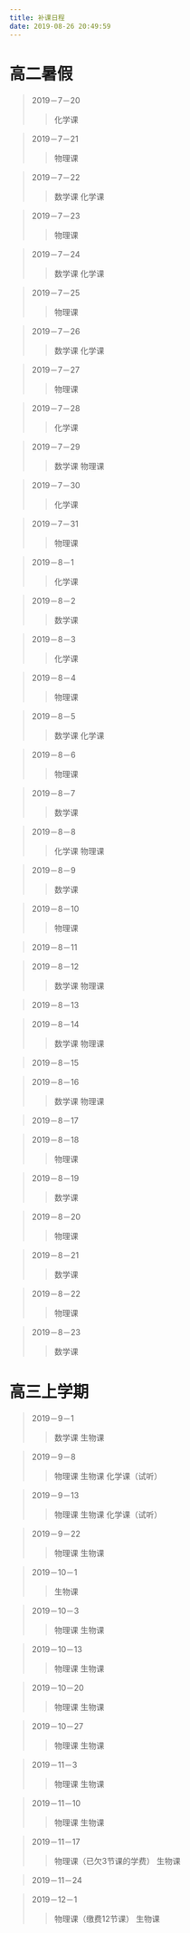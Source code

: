 ```yaml
---
title: 补课日程
date: 2019-08-26 20:49:59
---
```


# 高二暑假

> 2019－7－20
>> 化学课

> 2019－7－21
>> 物理课

> 2019－7－22
>> 数学课
>> 化学课

> 2019－7－23
>> 物理课

> 2019－7－24
>> 数学课
>> 化学课

> 2019－7－25
>> 物理课

> 2019－7－26
>> 数学课
>> 化学课

> 2019－7－27
>> 物理课

> 2019－7－28
>> 化学课

> 2019－7－29
>> 数学课
>> 物理课

> 2019－7－30
>> 化学课

> 2019－7－31
>> 物理课

> 2019－8－1
>> 化学课

> 2019－8－2
>> 数学课

> 2019－8－3
>> 化学课

> 2019－8－4
>> 物理课

> 2019－8－5
>> 数学课
>> 化学课

> 2019－8－6
>> 物理课

> 2019－8－7
>> 数学课

> 2019－8－8
>> 化学课
>> 物理课

> 2019－8－9
>> 数学课

> 2019－8－10
>> 物理课

> 2019－8－11

> 2019－8－12
>> 数学课
>> 物理课

> 2019－8－13

> 2019－8－14
>> 数学课
>> 物理课

> 2019－8－15

> 2019－8－16
>> 数学课
>> 物理课

> 2019－8－17

> 2019－8－18
>> 物理课

> 2019－8－19
>> 数学课

> 2019－8－20
>> 物理课

> 2019－8－21
>> 数学课

> 2019－8－22
>> 物理课

> 2019－8－23
>> 数学课

# 高三上学期

> 2019－9－1
>> 数学课
>> 生物课

> 2019－9－8
>> 物理课
>> 生物课
>> 化学课（试听）

> 2019－9－13
>> 物理课
>> 生物课
>> 化学课（试听）

> 2019－9－22
>> 物理课
>> 生物课

> 2019－10－1
>> 生物课

> 2019－10－3
>> 物理课
>> 生物课

> 2019－10－13
>> 物理课
>> 生物课

> 2019－10－20
>> 物理课
>> 生物课

> 2019－10－27
>> 物理课
>> 生物课

> 2019－11－3
>> 物理课
>> 生物课

> 2019－11－10
>> 物理课
>> 生物课

> 2019－11－17
>> 物理课（已欠3节课的学费）
>> 生物课

> 2019－11－24

> 2019－12－1
>> 物理课（缴费12节课）
>> 生物课


